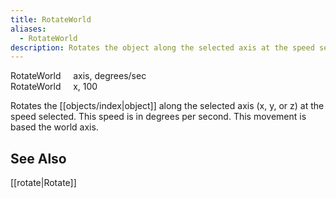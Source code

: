 ```yaml
---
title: RotateWorld
aliases:
  - RotateWorld
description: Rotates the object along the selected axis at the speed selected. This movement is based on the world axis.
---
```

RotateWorld &nbsp; &nbsp; axis, degrees/sec  
RotateWorld &nbsp; &nbsp; x, 100  

Rotates the [[objects/index|object]] along the selected axis (x, y, or z) at the speed selected. This speed is in degrees per second. This movement is based the world axis.

## See Also 
[[rotate|Rotate]]
